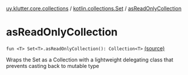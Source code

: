 [uy.klutter.core.collections](../index.md) / [kotlin.collections.Set](index.md) / [asReadOnlyCollection](.)


# asReadOnlyCollection
`fun <T> Set<T>.asReadOnlyCollection(): Collection<T>` [(source)](https://github.com/kohesive/klutter/blob/master/core-jdk6/src/main/kotlin/uy/klutter/core/common/Immutable.kt#L251)

Wraps the Set as a Collection with a lightweight delegating class that prevents casting back to mutable type


